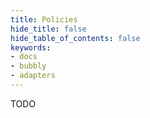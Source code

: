 ```yaml
---
title: Policies
hide_title: false
hide_table_of_contents: false
keywords:
- docs
- bubbly
- adapters
---
```


TODO